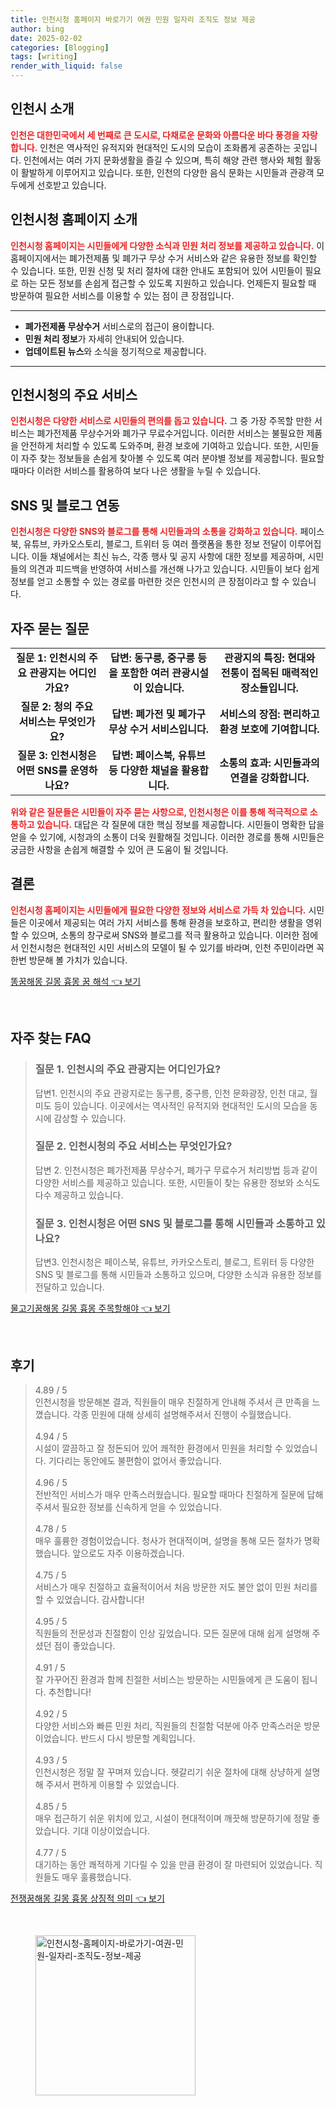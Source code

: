 ```yaml
---
title: 인천시청 홈페이지 바로가기 여권 민원 일자리 조직도 정보 제공
author: bing
date: 2025-02-02
categories: [Blogging]
tags: [writing]
render_with_liquid: false
---
```



<h2 id='인천시_소개'>인천시 소개</h2>

<p><b><span style="color: #ee2323;">인천은 대한민국에서 세 번째로 큰 도시로, 다채로운 문화와 아름다운 바다 풍경을 자랑합니다.</span></b> 인천은 역사적인 유적지와 현대적인 도시의 모습이 조화롭게 공존하는 곳입니다. 인천에서는 여러 가지 문화생활을 즐길 수 있으며, 특히 해양 관련 행사와 체험 활동이 활발하게 이루어지고 있습니다. 또한, 인천의 다양한 음식 문화는 시민들과 관광객 모두에게 선호받고 있습니다.</p>

<h2 id='인천시청_홈페이지_소개'>인천시청 홈페이지 소개</h2>

<p><b><span style="color: #ee2323;">인천시청 홈페이지는 시민들에게 다양한 소식과 민원 처리 정보를 제공하고 있습니다.</span></b> 이 홈페이지에서는 폐가전제품 및 폐가구 무상 수거 서비스와 같은 유용한 정보를 확인할 수 있습니다. 또한, 민원 신청 및 처리 절차에 대한 안내도 포함되어 있어 시민들이 필요로 하는 모든 정보를 손쉽게 접근할 수 있도록 지원하고 있습니다. 언제든지 필요할 때 방문하여 필요한 서비스를 이용할 수 있는 점이 큰 장점입니다.</p>

<hr />

<ul>
    <li><b>폐가전제품 무상수거</b> 서비스로의 접근이 용이합니다.</li>
    <li><b>민원 처리 정보</b>가 자세히 안내되어 있습니다.</li>
    <li><b>업데이트된 뉴스</b>와 소식을 정기적으로 제공합니다.</li>
</ul>

<hr />

<h2 id='주요_서비스'>인천시청의 주요 서비스</h2>

<p><b><span style="color: #ee2323;">인천시청은 다양한 서비스로 시민들의 편의를 돕고 있습니다.</span></b> 그 중 가장 주목할 만한 서비스는 폐가전제품 무상수거와 폐가구 무료수거입니다. 이러한 서비스는 불필요한 제품을 안전하게 처리할 수 있도록 도와주며, 환경 보호에 기여하고 있습니다. 또한, 시민들이 자주 찾는 정보들을 손쉽게 찾아볼 수 있도록 여러 분야별 정보를 제공합니다. 필요할 때마다 이러한 서비스를 활용하여 보다 나은 생활을 누릴 수 있습니다.</p>

<h2 id='SNS_및_블로그_연동'>SNS 및 블로그 연동</h2>

<p><b><span style="color: #ee2323;">인천시청은 다양한 SNS와 블로그를 통해 시민들과의 소통을 강화하고 있습니다.</span></b> 페이스북, 유튜브, 카카오스토리, 블로그, 트위터 등 여러 플랫폼을 통한 정보 전달이 이루어집니다. 이들 채널에서는 최신 뉴스, 각종 행사 및 공지 사항에 대한 정보를 제공하며, 시민들의 의견과 피드백을 반영하여 서비스를 개선해 나가고 있습니다. 시민들이 보다 쉽게 정보를 얻고 소통할 수 있는 경로를 마련한 것은 인천시의 큰 장점이라고 할 수 있습니다.</p>

<h2 id='자주_묻는_질문'>자주 묻는 질문</h2>

<table>
    <tr>
        <td style="text-align: center; height: 17px;"><b>질문 1: 인천시의 주요 관광지는 어디인가요?</b></td>
        <td style="text-align: center; height: 17px;"><b>답변: 동구릉, 중구릉 등을 포함한 여러 관광시설이 있습니다.</b></td>
        <td style="text-align: center; height: 17px;"><b>관광지의 특징: 현대와 전통이 접목된 매력적인 장소들입니다.</b></td>
    </tr>
    <tr>
        <td style="text-align: center; height: 17px;"><b>질문 2: 청의 주요 서비스는 무엇인가요?</b></td>
        <td style="text-align: center; height: 17px;"><b>답변: 폐가전 및 폐가구 무상 수거 서비스입니다.</b></td>
        <td style="text-align: center; height: 17px;"><b>서비스의 장점: 편리하고 환경 보호에 기여합니다.</b></td>
    </tr>
    <tr>
        <td style="text-align: center; height: 17px;"><b>질문 3: 인천시청은 어떤 SNS를 운영하나요?</b></td>
        <td style="text-align: center; height: 17px;"><b>답변: 페이스북, 유튜브 등 다양한 채널을 활용합니다.</b></td>
        <td style="text-align: center; height: 17px;"><b>소통의 효과: 시민들과의 연결을 강화합니다.</b></td>
    </tr>
</table>

<p><b><span style="color: #ee2323;">위와 같은 질문들은 시민들이 자주 묻는 사항으로, 인천시청은 이를 통해 적극적으로 소통하고 있습니다.</span></b> 대답은 각 질문에 대한 핵심 정보를 제공합니다. 시민들이 명확한 답을 얻을 수 있기에, 시청과의 소통이 더욱 원활해질 것입니다. 이러한 경로를 통해 시민들은 궁금한 사항을 손쉽게 해결할 수 있어 큰 도움이 될 것입니다.</p>

<h2 id='결론'>결론</h2>

<p><b><span style="color: #ee2323;">인천시청 홈페이지는 시민들에게 필요한 다양한 정보와 서비스로 가득 차 있습니다.</span></b> 시민들은 이곳에서 제공되는 여러 가지 서비스를 통해 환경을 보호하고, 편리한 생활을 영위할 수 있으며, 소통의 창구로써 SNS와 블로그를 적극 활용하고 있습니다. 이러한 점에서 인천시청은 현대적인 시민 서비스의 모델이 될 수 있기를 바라며, 인천 주민이라면 꼭 한번 방문해 볼 가치가 있습니다.</p>


<p><a class="click-button" title="똥꿈해몽 길몽 흉몽 꿈 해석" href="https://aptwhite.github.io/posts/%EB%98%A5%EA%BF%88%ED%95%B4%EB%AA%BD-%EA%B8%B8%EB%AA%BD-%ED%9D%89%EB%AA%BD-%EA%BF%88-%ED%95%B4%EC%84%9D/" rel="dofollow">똥꿈해몽 길몽 흉몽 꿈 해석 👈 보기</a></p><br>
<h2 id='자주_찾는_FAQ'>자주 찾는 FAQ</h2>
<div itemscope="" itemtype="https://schema.org/FAQPage"> 
<blockquote> 
<div itemscope="" itemprop="mainEntity" itemtype="https://schema.org/Question"> 
<h3 itemprop="name">질문 1. 인천시의 주요 관광지는 어디인가요?</h3> 
<div itemscope="" itemprop="acceptedAnswer" itemtype="https://schema.org/Answer"> 
<span itemprop="text"> 
<p>답변1. 인천시의 주요 관광지로는 동구릉, 중구릉, 인천 문화광장, 인천 대교, 월미도 등이 있습니다. 이곳에서는 역사적인 유적지와 현대적인 도시의 모습을 동시에 감상할 수 있습니다.</p> 
</span> 
</div> 
</div> 
<div itemscope="" itemprop="mainEntity" itemtype="https://schema.org/Question"> 
<h3 itemprop="name">질문 2. 인천시청의 주요 서비스는 무엇인가요?</h3> 
<div itemscope="" itemprop="acceptedAnswer" itemtype="https://schema.org/Answer"> 
<span itemprop="text"> 
<p>답변 2. 인천시청은 폐가전제품 무상수거, 폐가구 무료수거 처리방법 등과 같이 다양한 서비스를 제공하고 있습니다. 또한, 시민들이 찾는 유용한 정보와 소식도 다수 제공하고 있습니다.</p> 
</span> 
</div> 
</div> 
<div itemscope="" itemprop="mainEntity" itemtype="https://schema.org/Question"> 
<h3 itemprop="name">질문 3. 인천시청은 어떤 SNS 및 블로그를 통해 시민들과 소통하고 있나요?</h3> 
<div itemscope="" itemprop="acceptedAnswer" itemtype="https://schema.org/Answer"> 
<span itemprop="text"> 
<p>답변3. 인천시청은 페이스북, 유튜브, 카카오스토리, 블로그, 트위터 등 다양한 SNS 및 블로그를 통해 시민들과 소통하고 있으며, 다양한 소식과 유용한 정보를 전달하고 있습니다.</p> 
</span> 
</div> 
</div> 
</blockquote> 
</div>
<p><a class="click-button" title="물고기꿈해몽 길몽 흉몽 주목할해야" href="https://aptwhite.github.io/posts/%EB%AC%BC%EA%B3%A0%EA%B8%B0%EA%BF%88%ED%95%B4%EB%AA%BD-%EA%B8%B8%EB%AA%BD-%ED%9D%89%EB%AA%BD-%EC%A3%BC%EB%AA%A9%ED%95%A0%ED%95%B4%EC%95%BC/" rel="dofollow">물고기꿈해몽 길몽 흉몽 주목할해야 👈 보기</a></p><br>
<h2 id='후기'>후기</h2>
<div itemscope itemtype="https://schema.org/Product">
  <blockquote>
  <div itemprop="review" itemscope itemtype="https://schema.org/Review">
      <div itemprop="reviewRating" itemscope itemtype="https://schema.org/Rating"> <span itemprop="ratingValue">4.89</span> / <span itemprop="bestRating">5</span> </div>
      <span itemprop="reviewBody">인천시청을 방문해본 결과, 직원들이 매우 친절하게 안내해 주셔서 큰 만족을 느꼈습니다. 각종 민원에 대해 상세히 설명해주셔서 진행이 수월했습니다.</span>
  </div>
  <br>
  <div itemprop="review" itemscope itemtype="https://schema.org/Review">
      <div itemprop="reviewRating" itemscope itemtype="https://schema.org/Rating"> <span itemprop="ratingValue">4.94</span> / <span itemprop="bestRating">5</span> </div>
      <span itemprop="reviewBody">시설이 깔끔하고 잘 정돈되어 있어 쾌적한 환경에서 민원을 처리할 수 있었습니다. 기다리는 동안에도 불편함이 없어서 좋았습니다.</span>
  </div>
  <br>
  <div itemprop="review" itemscope itemtype="https://schema.org/Review">
      <div itemprop="reviewRating" itemscope itemtype="https://schema.org/Rating"> <span itemprop="ratingValue">4.96</span> / <span itemprop="bestRating">5</span> </div>
      <span itemprop="reviewBody">전반적인 서비스가 매우 만족스러웠습니다. 필요할 때마다 친절하게 질문에 답해주셔서 필요한 정보를 신속하게 얻을 수 있었습니다.</span>
  </div>
  <br>
  <div itemprop="review" itemscope itemtype="https://schema.org/Review">
      <div itemprop="reviewRating" itemscope itemtype="https://schema.org/Rating"> <span itemprop="ratingValue">4.78</span> / <span itemprop="bestRating">5</span> </div>
      <span itemprop="reviewBody">매우 훌륭한 경험이었습니다. 청사가 현대적이며, 설명을 통해 모든 절차가 명확했습니다. 앞으로도 자주 이용하겠습니다.</span>
  </div>
  <br>
  <div itemprop="review" itemscope itemtype="https://schema.org/Review">
      <div itemprop="reviewRating" itemscope itemtype="https://schema.org/Rating"> <span itemprop="ratingValue">4.75</span> / <span itemprop="bestRating">5</span> </div>
      <span itemprop="reviewBody">서비스가 매우 친절하고 효율적이어서 처음 방문한 저도 불안 없이 민원 처리를 할 수 있었습니다. 감사합니다!</span>
  </div>
  <br>
  <div itemprop="review" itemscope itemtype="https://schema.org/Review">
      <div itemprop="reviewRating" itemscope itemtype="https://schema.org/Rating"> <span itemprop="ratingValue">4.95</span> / <span itemprop="bestRating">5</span> </div>
      <span itemprop="reviewBody">직원들의 전문성과 친절함이 인상 깊었습니다. 모든 질문에 대해 쉽게 설명해 주셨던 점이 좋았습니다.</span>
  </div>
  <br>
  <div itemprop="review" itemscope itemtype="https://schema.org/Review">
      <div itemprop="reviewRating" itemscope itemtype="https://schema.org/Rating"> <span itemprop="ratingValue">4.91</span> / <span itemprop="bestRating">5</span> </div>
      <span itemprop="reviewBody">잘 가꾸어진 환경과 함께 친절한 서비스는 방문하는 시민들에게 큰 도움이 됩니다. 추천합니다!</span>
  </div>
  <br>
  <div itemprop="review" itemscope itemtype="https://schema.org/Review">
      <div itemprop="reviewRating" itemscope itemtype="https://schema.org/Rating"> <span itemprop="ratingValue">4.92</span> / <span itemprop="bestRating">5</span> </div>
      <span itemprop="reviewBody">다양한 서비스와 빠른 민원 처리, 직원들의 친절함 덕분에 아주 만족스러운 방문이었습니다. 반드시 다시 방문할 계획입니다.</span>
  </div>
  <br>
  <div itemprop="review" itemscope itemtype="https://schema.org/Review">
      <div itemprop="reviewRating" itemscope itemtype="https://schema.org/Rating"> <span itemprop="ratingValue">4.93</span> / <span itemprop="bestRating">5</span> </div>
      <span itemprop="reviewBody">인천시청은 정말 잘 꾸며져 있습니다. 헷갈리기 쉬운 절차에 대해 상냥하게 설명해 주셔서 편하게 이용할 수 있었습니다.</span>
  </div>
  <br>
  <div itemprop="review" itemscope itemtype="https://schema.org/Review">
      <div itemprop="reviewRating" itemscope itemtype="https://schema.org/Rating"> <span itemprop="ratingValue">4.85</span> / <span itemprop="bestRating">5</span> </div>
      <span itemprop="reviewBody">매우 접근하기 쉬운 위치에 있고, 시설이 현대적이며 깨끗해 방문하기에 정말 좋았습니다. 기대 이상이었습니다.</span>
  </div>
  <br>
  <div itemprop="review" itemscope itemtype="https://schema.org/Review">
      <div itemprop="reviewRating" itemscope itemtype="https://schema.org/Rating"> <span itemprop="ratingValue">4.77</span> / <span itemprop="bestRating">5</span> </div>
      <span itemprop="reviewBody">대기하는 동안 쾌적하게 기다릴 수 있을 만큼 환경이 잘 마련되어 있었습니다. 직원들도 매우 훌륭했습니다.</span>
  </div>
  </blockquote>
</div>
<p><a class="click-button" title="전쟁꿈해몽 길몽 흉몽 상징적 의미" href="https://aptwhite.github.io/posts/%EC%A0%84%EC%9F%81%EA%BF%88%ED%95%B4%EB%AA%BD-%EA%B8%B8%EB%AA%BD-%ED%9D%89%EB%AA%BD-%EC%83%81%EC%A7%95%EC%A0%81-%EC%9D%98%EB%AF%B8/" rel="dofollow">전쟁꿈해몽 길몽 흉몽 상징적 의미 👈 보기</a></p><br>
<figure class="image"><img src="https://aptwhite.github.io/assets/img/thumbnail/인천시청-홈페이지-바로가기-여권-민원-일자리-조직도-정보-제공.webp" alt="인천시청-홈페이지-바로가기-여권-민원-일자리-조직도-정보-제공" width="256" height="256"></figure>